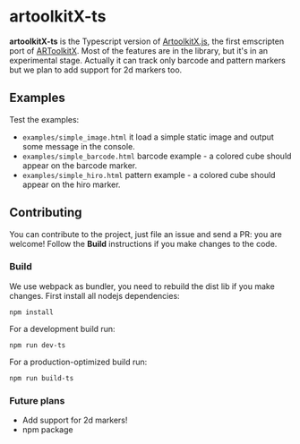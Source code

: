 # artoolkitX-ts
**artoolkitX-ts** is the Typescript version of [ArtoolkitX.js](https://github.com/webarkit/artoolkitX.js), the first emscripten port of [ARToolkitX](https://github.com/artoolkitx/artoolkitx).
Most of the features are in the library, but it's in an experimental stage. Actually it can track only barcode and pattern markers but we plan to add support for 2d markers too.

## Examples
Test the examples:
- `examples/simple_image.html` it load a simple static image and output some message in the console.
- `examples/simple_barcode.html` barcode example - a colored cube should appear on the barcode marker.
- `examples/simple_hiro.html` pattern example - a colored cube should appear on the hiro marker.

## Contributing
You can contribute to the project, just file an issue and send a PR: you are welcome!
Follow the **Build** instructions if you make changes to the code.

### Build
We use webpack as bundler, you need to rebuild the dist lib if you make changes.
First install all nodejs dependencies:

`npm install`

For a development build run:

`npm run dev-ts`

For a production-optimized build run:

`npm run build-ts`

### Future plans

- Add support for 2d markers!
- npm package
